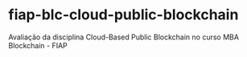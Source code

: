 # fiap-blc-cloud-public-blockchain
Avaliação da disciplina Cloud-Based Public Blockchain no curso MBA Blockchain - FIAP
